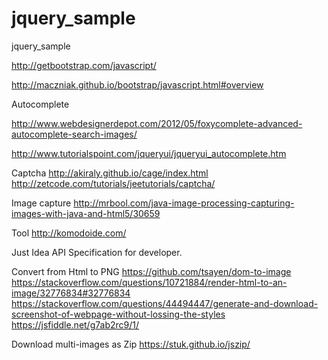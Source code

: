 jquery_sample
=============

jquery_sample

http://getbootstrap.com/javascript/

http://maczniak.github.io/bootstrap/javascript.html#overview

Autocomplete

http://www.webdesignerdepot.com/2012/05/foxycomplete-advanced-autocomplete-search-images/

http://www.tutorialspoint.com/jqueryui/jqueryui_autocomplete.htm

Captcha
http://akiraly.github.io/cage/index.html
http://zetcode.com/tutorials/jeetutorials/captcha/

Image capture
http://mrbool.com/java-image-processing-capturing-images-with-java-and-html5/30659

Tool
http://komodoide.com/

Just Idea
API Specification for developer.

Convert from Html to PNG
https://github.com/tsayen/dom-to-image
https://stackoverflow.com/questions/10721884/render-html-to-an-image/32776834#32776834
https://stackoverflow.com/questions/44494447/generate-and-download-screenshot-of-webpage-without-lossing-the-styles
https://jsfiddle.net/g7ab2rc9/1/

Download multi-images as Zip
https://stuk.github.io/jszip/

